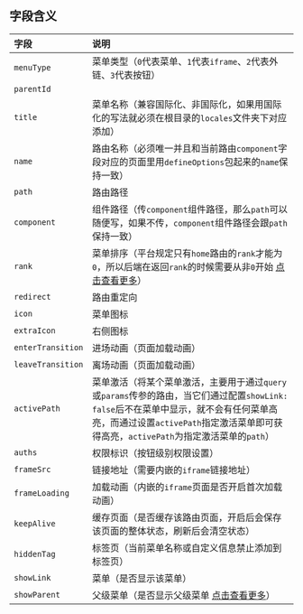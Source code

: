 ## 字段含义

| 字段              | 说明                                                                                                                                                                                                                                                                                                                                                                                                                                                             |
| :---------------- | :--------------------------------------------------------------------------------------------------------------------------------------------------------------------------------------------------------------------------------------------------------------------------------------------------------------------------------------------------------------------------------------------------------------------------------------------------------------- |
| `menuType`        | 菜单类型（`0`代表菜单、`1`代表`iframe`、`2`代表外链、`3`代表按钮）                                                                                                                                                                                                                                                                                                                                                                                               |
| `parentId`        |                                                                                                                                                                                                                                                                                                                                                                                                                                                                  |
| `title`           | 菜单名称（兼容国际化、非国际化，如果用国际化的写法就必须在根目录的`locales`文件夹下对应添加）                                                                                                                                                                                                                                                                                                                                                                    |
| `name`            | 路由名称（必须唯一并且和当前路由`component`字段对应的页面里用`defineOptions`包起来的`name`保持一致）                                                                                                                                                                                                                                                                                                                                                             |
| `path`            | 路由路径                                                                                                                                                                                                                                                                                                                                                                                                                                                         |
| `component`       | 组件路径（传`component`组件路径，那么`path`可以随便写，如果不传，`component`组件路径会跟`path`保持一致）                                                                                                                                                                                                                                                                                                                                                         |
| `rank`            | 菜单排序（平台规定只有`home`路由的`rank`才能为`0`，所以后端在返回`rank`的时候需要从非`0`开始 [点击查看更多](https://yiming_chang.gitee.io/pure-admin-doc/pages/routerMenu/#%E8%8F%9C%E5%8D%95%E6%8E%92%E5%BA%8F-rank)）                                                                                                                                                                                                                                          |
| `redirect`        | 路由重定向                                                                                                                                                                                                                                                                                                                                                                                                                                                       |
| `icon`            | 菜单图标                                                                                                                                                                                                                                                                                                                                                                                                                                                         |
| `extraIcon`       | 右侧图标                                                                                                                                                                                                                                                                                                                                                                                                                                                         |
| `enterTransition` | 进场动画（页面加载动画）                                                                                                                                                                                                                                                                                                                                                                                                                                         |
| `leaveTransition` | 离场动画（页面加载动画）                                                                                                                                                                                                                                                                                                                                                                                                                                         |
| `activePath`      | 菜单激活（将某个菜单激活，主要用于通过`query`或`params`传参的路由，当它们通过配置`showLink: false`后不在菜单中显示，就不会有任何菜单高亮，而通过设置`activePath`指定激活菜单即可获得高亮，`activePath`为指定激活菜单的`path`）                                                                                                                                                                                                                                   |
| `auths`           | 权限标识（按钮级别权限设置）                                                                                                                                                                                                                                                                                                                                                                                                                                     |
| `frameSrc`        | 链接地址（需要内嵌的`iframe`链接地址）                                                                                                                                                                                                                                                                                                                                                                                                                           |
| `frameLoading`    | 加载动画（内嵌的`iframe`页面是否开启首次加载动画）                                                                                                                                                                                                                                                                                                                                                                                                               |
| `keepAlive`       | 缓存页面（是否缓存该路由页面，开启后会保存该页面的整体状态，刷新后会清空状态）                                                                                                                                                                                                                                                                                                                                                                                   |
| `hiddenTag`       | 标签页（当前菜单名称或自定义信息禁止添加到标签页）                                                                                                                                                                                                                                                                                                                                                                                                               |
| `showLink`        | 菜单（是否显示该菜单）                                                                                                                                                                                                                                                                                                                                                                                                                                           |
| `showParent`      | 父级菜单（是否显示父级菜单 [点击查看更多](https://yiming_chang.gitee.io/pure-admin-doc/pages/routerMenu/#%E7%AC%AC%E4%B8%80%E7%A7%8D-%E8%AF%A5%E6%A8%A1%E5%BC%8F%E9%92%88%E5%AF%B9%E7%88%B6%E7%BA%A7%E8%8F%9C%E5%8D%95%E4%B8%8B%E5%8F%AA%E6%9C%89%E4%B8%80%E4%B8%AA%E5%AD%90%E8%8F%9C%E5%8D%95%E7%9A%84%E6%83%85%E5%86%B5-%E5%9C%A8%E5%AD%90%E8%8F%9C%E5%8D%95%E7%9A%84-meta-%E5%B1%9E%E6%80%A7%E4%B8%AD%E5%8A%A0%E4%B8%8A-showparent-true-%E5%8D%B3%E5%8F%AF)） |
